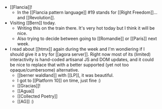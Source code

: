 - [[Flancia]]!
  - In the [[Flancia pattern language]] #19 stands for [[Right Freedom]]... and [[Revolution]].
- Visiting [[Bern]] today.
  - Writing this on the train there. It's very hot today but I think it will be nice.
  - Also trying to decide between going to [[Romandie]] or [[Paris]] next week.
- I read about [[htmx]] again during the week and I'm wondiering if I should give it a try for [[agora server]]. Right now most of its (limited) interactivity is hand-coded artisanal JS and DOM updates, and it could be nice to replace that with a better supported (yet not too opaque/cumbersome) alternative.
  - [[berner waldland]] with [[LP]], it was beautiful.
  - I got to [[Platform 10]] on time, just fine :)
  - [[Gracias]]!
  - [[Agua]]
  - [[Collected Poetry]]
  - [[AG]] :)
